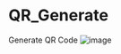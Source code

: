 # QR_Generate
 Generate QR Code
![image](https://user-images.githubusercontent.com/66377435/201069063-5bcdd9a4-3833-4037-b3ea-3c70efb16ac9.png)
